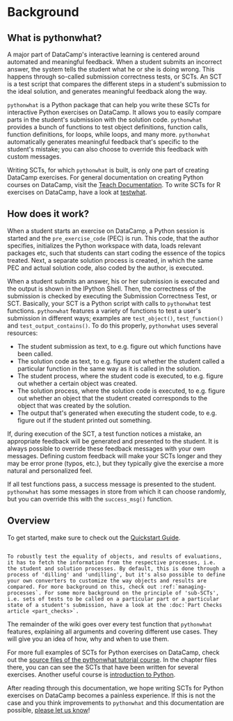 Background
==========

What is pythonwhat?
-------------------

A major part of DataCamp's interactive learning is centered around automated and meaningful feedback. When a student submits an incorrect answer, the system tells the student what he or she is doing wrong. This happens through so-called submission correctness tests, or SCTs. An SCT is a test script that compares the different steps in a student's submission to the ideal solution, and generates meaningful feedback along the way.

`pythonwhat` is a Python package that can help you write these SCTs for interactive Python exercises on DataCamp. It allows you to easily compare parts in the student's submission with the solution code. `pythonwhat` provides a bunch of functions to test object definitions, function calls, function definitions, for loops, while loops, and many more. `pythonwhat` automatically generates meaningful feedback that's specific to the student's mistake; you can also choose to override this feedback with custom messages.

Writing SCTs, for which `pythonwhat` is built, is only one part of creating DataCamp exercises. For general documentation on creating Python courses on DataCamp, visit the [Teach Documentation](https://www.datacamp.com/teach/documentation). To write SCTs for R exercises on DataCamp, have a look at [testwhat](https://github.com/datacamp/testwhat).

How does it work?
-----------------

When a student starts an exercise on DataCamp, a Python session is started and the `pre_exercise_code` (PEC) is run. This code, that the author specifies, initializes the Python workspace with data, loads relevant packages etc, such that students can start coding the essence of the topics treated. Next, a separate solution process is created, in which the same PEC and actual solution code, also coded by the author, is executed.

When a student submits an answer, his or her submission is executed and the output is shown in the IPython Shell. Then, the correctness of the submission is checked by executing the Submission Correctness Test, or SCT. Basically, your SCT is a Python script with calls to `pythonwhat` test functions. `pythonwhat` features a variety of functions to test a user's submission in different ways; examples are `test_object()`, `test_function()` and `test_output_contains()`. To do this properly, `pythonwhat` uses several resources:

- The student submission as text, to e.g. figure out which functions have been called.
- The solution code as text, to e.g. figure out whether the student called a particular function in the same way as it is called in the solution.
- The student process, where the student code is executed, to e.g. figure out whether a certain object was created.
- The solution process, where the solution code is executed, to e.g. figure out whether an object that the student created corresponds to the object that was created by the solution.
- The output that's generated when executing the student code, to e.g. figure out if the student printed out something.

If, during execution of the SCT, a test function notices a mistake, an appropriate feedback will be generated and presented to the student. It is always possible to override these feedback messages with your own messages. Defining custom feedback will make your SCTs longer and they may be error prone (typos, etc.), but they typically give the exercise a more natural and personalized feel.

If all test functions pass, a success message is presented to the student. `pythonwhat` has some messages in store from which it can choose randomly, but you can override this with the `success_msg()` function.

Overview
--------

To get started, make sure to check out the [Quickstart Guide](quickstart_guide.md).

```eval_rst

To robustly test the equality of objects, and results of evaluations, it has to fetch the information from the respective processes, i.e. the student and solution processes. By default, this is done through a process of 'dilling' and 'undilling', but it's also possible to define your own converters to customize the way objects and results are compared. For more background on this, check out :ref:`managing-processes`. For some more background on the principle of 'sub-SCTs', i.e. sets of tests to be called on a particular part or a particular state of a student's submission, have a look at the :doc:`Part Checks article <part_checks>`.
```

The remainder of the wiki goes over every test function that `pythonwhat` features, explaining all arguments and covering different use cases. They will give you an idea of how, why and when to use them.

For more full examples of SCTs for Python exercises on DataCamp, check out the [source files of the pythonwhat tutorial course](http://www.github.com/datacamp/courses-pythonwhat-tutorial). In the chapter files there, you can can see the SCTs that have been written for several exercises. Another useful course is [introduction to Python](http://www.github.com/datacamp/courses-intro-to-python).

After reading through this documentation, we hope writing SCTs for Python exercises on DataCamp becomes a painless experience. If this is not the case and you think improvements to `pythonwhat` and this documentation are possible, [please let us know](mailto:content-engineering@datacamp.com)!
